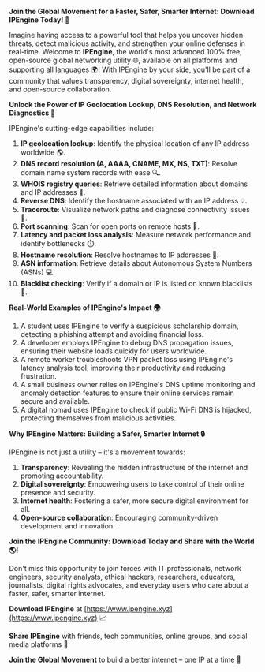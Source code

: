 **Join the Global Movement for a Faster, Safer, Smarter Internet: Download IPEngine Today! 🚀**

Imagine having access to a powerful tool that helps you uncover hidden threats, detect malicious activity, and strengthen your online defenses in real-time. Welcome to **IPEngine**, the world's most advanced 100% free, open-source global networking utility 🌐, available on all platforms and supporting all languages 🌍! With IPEngine by your side, you'll be part of a community that values transparency, digital sovereignty, internet health, and open-source collaboration.

**Unlock the Power of IP Geolocation Lookup, DNS Resolution, and Network Diagnostics 📡**

IPEngine's cutting-edge capabilities include:

1. **IP geolocation lookup**: Identify the physical location of any IP address worldwide 🌎.
2. **DNS record resolution (A, AAAA, CNAME, MX, NS, TXT)**: Resolve domain name system records with ease 🔍.
3. **WHOIS registry queries**: Retrieve detailed information about domains and IP addresses 📁.
4. **Reverse DNS**: Identify the hostname associated with an IP address 💡.
5. **Traceroute**: Visualize network paths and diagnose connectivity issues 🚗.
6. **Port scanning**: Scan for open ports on remote hosts 🔑.
7. **Latency and packet loss analysis**: Measure network performance and identify bottlenecks ⏱️.
8. **Hostname resolution**: Resolve hostnames to IP addresses 📝.
9. **ASN information**: Retrieve details about Autonomous System Numbers (ASNs) 💻.
10. **Blacklist checking**: Verify if a domain or IP is listed on known blacklists 🔴.

**Real-World Examples of IPEngine's Impact 🌍**

1. A student uses IPEngine to verify a suspicious scholarship domain, detecting a phishing attempt and avoiding financial loss.
2. A developer employs IPEngine to debug DNS propagation issues, ensuring their website loads quickly for users worldwide.
3. A remote worker troubleshoots VPN packet loss using IPEngine's latency analysis tool, improving their productivity and reducing frustration.
4. A small business owner relies on IPEngine's DNS uptime monitoring and anomaly detection features to ensure their online services remain secure and available.
5. A digital nomad uses IPEngine to check if public Wi-Fi DNS is hijacked, protecting themselves from malicious activities.

**Why IPEngine Matters: Building a Safer, Smarter Internet 🔒**

IPEngine is not just a utility – it's a movement towards:

1. **Transparency**: Revealing the hidden infrastructure of the internet and promoting accountability.
2. **Digital sovereignty**: Empowering users to take control of their online presence and security.
3. **Internet health**: Fostering a safer, more secure digital environment for all.
4. **Open-source collaboration**: Encouraging community-driven development and innovation.

**Join the IPEngine Community: Download Today and Share with the World 🌎!**

Don't miss this opportunity to join forces with IT professionals, network engineers, security analysts, ethical hackers, researchers, educators, journalists, digital rights advocates, and everyday users who care about a faster, safer, smarter internet.

**Download IPEngine** at [https://www.ipengine.xyz](https://www.ipengine.xyz) 📈

**Share IPEngine** with friends, tech communities, online groups, and social media platforms 🤝

**Join the Global Movement** to build a better internet – one IP at a time 🔗